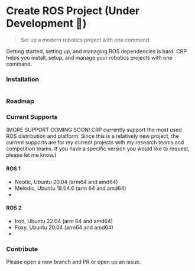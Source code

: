 # Create ROS Project (Under Development 🔨)
> Set up a modern robotics project with one command. 

Getting started, setting up, and managing ROS dependencies is hard. CRP helps you install, setup, and manage your robotics projects with one command.
### Installation
```

```

### Roadmap


### Current Supports
(MORE SUPPORT COMING SOON! CRP currently support the most used ROS distribution and platform. Since this is a relatively new project, the current supports are for my current projects with my research teams and competition teams. If you have a specific version you would like to request, please let me know.)
#### ROS 1
- Neotic, Ubuntu 20.04 (arm64 and amd64)
- Melodic, Ubuntu 18.04.6 (arm 64 and amd64)
- 
#### ROS 2
- Iron, Ubuntu 22.04 (arm 64 and amd64)
- Foxy, Ubuntu 20.04 (arm64 and amd64)
- 
### Contribute
Please open a new branch and PR or open up an issue.
